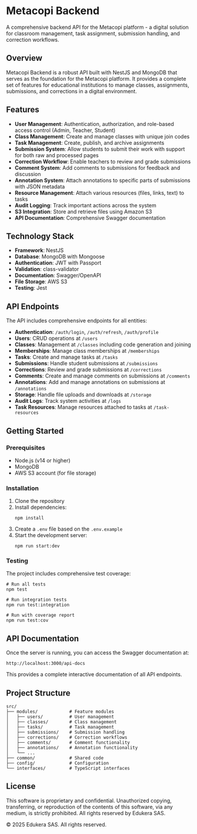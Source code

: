 # Metacopi Backend

A comprehensive backend API for the Metacopi platform - a digital solution for classroom management, task assignment, submission handling, and correction workflows.

## Overview

Metacopi Backend is a robust API built with NestJS and MongoDB that serves as the foundation for the Metacopi platform. It provides a complete set of features for educational institutions to manage classes, assignments, submissions, and corrections in a digital environment.

## Features

- **User Management**: Authentication, authorization, and role-based access control (Admin, Teacher, Student)
- **Class Management**: Create and manage classes with unique join codes
- **Task Management**: Create, publish, and archive assignments
- **Submission System**: Allow students to submit their work with support for both raw and processed pages
- **Correction Workflow**: Enable teachers to review and grade submissions
- **Comment System**: Add comments to submissions for feedback and discussion
- **Annotation System**: Attach annotations to specific parts of submissions with JSON metadata
- **Resource Management**: Attach various resources (files, links, text) to tasks
- **Audit Logging**: Track important actions across the system
- **S3 Integration**: Store and retrieve files using Amazon S3
- **API Documentation**: Comprehensive Swagger documentation

## Technology Stack

- **Framework**: NestJS
- **Database**: MongoDB with Mongoose
- **Authentication**: JWT with Passport
- **Validation**: class-validator
- **Documentation**: Swagger/OpenAPI
- **File Storage**: AWS S3
- **Testing**: Jest

## API Endpoints

The API includes comprehensive endpoints for all entities:

- **Authentication**: `/auth/login`, `/auth/refresh`, `/auth/profile`
- **Users**: CRUD operations at `/users`
- **Classes**: Management at `/classes` including code generation and joining
- **Memberships**: Manage class memberships at `/memberships`
- **Tasks**: Create and manage tasks at `/tasks`
- **Submissions**: Handle student submissions at `/submissions`
- **Corrections**: Review and grade submissions at `/corrections`
- **Comments**: Create and manage comments on submissions at `/comments`
- **Annotations**: Add and manage annotations on submissions at `/annotations`
- **Storage**: Handle file uploads and downloads at `/storage`
- **Audit Logs**: Track system activities at `/logs`
- **Task Resources**: Manage resources attached to tasks at `/task-resources`

## Getting Started

### Prerequisites

- Node.js (v14 or higher)
- MongoDB
- AWS S3 account (for file storage)

### Installation

1. Clone the repository
2. Install dependencies:
   ```
   npm install
   ```
3. Create a `.env` file based on the `.env.example`
4. Start the development server:
   ```
   npm run start:dev
   ```

### Testing

The project includes comprehensive test coverage:

```
# Run all tests
npm test

# Run integration tests
npm run test:integration

# Run with coverage report
npm run test:cov
```

## API Documentation

Once the server is running, you can access the Swagger documentation at:

```
http://localhost:3000/api-docs
```

This provides a complete interactive documentation of all API endpoints.

## Project Structure

```
src/
├── modules/            # Feature modules
│   ├── users/          # User management
│   ├── classes/        # Class management
│   ├── tasks/          # Task management
│   ├── submissions/    # Submission handling
│   ├── corrections/    # Correction workflows
│   ├── comments/       # Comment functionality
│   ├── annotations/    # Annotation functionality
│   └── ...
├── common/             # Shared code
├── config/             # Configuration
└── interfaces/         # TypeScript interfaces
```

## License

This software is proprietary and confidential. Unauthorized copying, transferring, or reproduction of the contents of this software, via any medium, is strictly prohibited. All rights reserved by Edukera SAS.

© 2025 Edukera SAS. All rights reserved.
